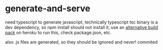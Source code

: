 # generate-and-serve

need typescript to generate javascript, technically typescript tsc binary is a dev dependency, so npm install should not install it, use an [alternative build pack](https://github.com/heroku/heroku-buildpack-nodejs/compare/master...andresvia:master) on heroku to run this, check package.json, etc.

also .js files are generated, so they should be ignored and never! commited

